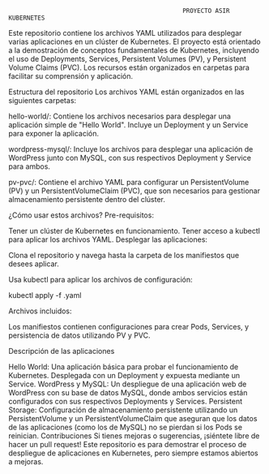                                                     PROYECTO ASIR KUBERNETES 
                                          
Este repositorio contiene los archivos YAML utilizados para desplegar varias aplicaciones en un clúster de Kubernetes. El proyecto está orientado a la demostración de conceptos fundamentales de Kubernetes, incluyendo el uso de Deployments, Services, Persistent Volumes (PV), y Persistent Volume Claims (PVC). Los recursos están organizados en carpetas para facilitar su comprensión y aplicación.

Estructura del repositorio
Los archivos YAML están organizados en las siguientes carpetas:

hello-world/: Contiene los archivos necesarios para desplegar una aplicación simple de "Hello World". Incluye un Deployment y un Service para exponer la aplicación.

wordpress-mysql/: Incluye los archivos para desplegar una aplicación de WordPress junto con MySQL, con sus respectivos Deployment y Service para ambos.

pv-pvc/: Contiene el archivo YAML para configurar un PersistentVolume (PV) y un PersistentVolumeClaim (PVC), que son necesarios para gestionar almacenamiento persistente dentro del clúster.

¿Cómo usar estos archivos?
Pre-requisitos:

Tener un clúster de Kubernetes en funcionamiento.
Tener acceso a kubectl para aplicar los archivos YAML.
Desplegar las aplicaciones:

Clona el repositorio y navega hasta la carpeta de los manifiestos que desees aplicar.

Usa kubectl para aplicar los archivos de configuración:

kubectl apply -f <archivo>.yaml

Archivos incluidos:

Los manifiestos contienen configuraciones para crear Pods, Services, y persistencia de datos utilizando PV y PVC.

Descripción de las aplicaciones

Hello World: Una aplicación básica para probar el funcionamiento de Kubernetes. Desplegada con un Deployment y expuesta mediante un Service.
WordPress y MySQL: Un despliegue de una aplicación web de WordPress con su base de datos MySQL, donde ambos servicios están configurados con sus respectivos Deployments y Services.
Persistent Storage: Configuración de almacenamiento persistente utilizando un PersistentVolume y un PersistentVolumeClaim que aseguran que los datos de las aplicaciones (como los de MySQL) no se pierdan si los Pods se reinician.
Contribuciones
Si tienes mejoras o sugerencias, ¡siéntete libre de hacer un pull request! Este repositorio es para demostrar el proceso de despliegue de aplicaciones en Kubernetes, pero siempre estamos abiertos a mejoras.

